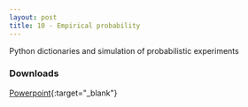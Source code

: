 ```yaml
---
layout: post
title: 10 - Empirical probability
---
```


Python dictionaries and simulation of probabilistic experiments

### Downloads
[Powerpoint](https://drive.google.com/file/d/1v8r8G_BJOV6cjMI0EtuLIrYrFFCHL_JB/view?usp=sharing){:target="_blank"}